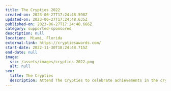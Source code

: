 ```yaml
---
title: The Crypties 2022
created-on: 2023-06-27T17:24:48.598Z
updated-on: 2023-06-27T17:24:48.635Z
published-on: 2023-06-27T17:24:48.666Z
category: supported-sponsored
description: null
location:  Miami, Florida
external-link: https://cryptiesawards.com/
start-date: 2022-11-30T18:24:48.715Z
end-date: null
image:
  src: /assets/images/crypties-2022.png
  alt: null
seo:
  title: The Crypties
  description: Attend The Crypties to celebrate achievements in the cryptocurrency industry.
---
```


